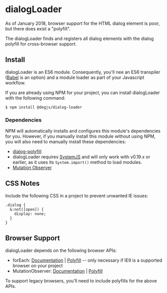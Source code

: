 # dialogLoader
As of January 2018, browser support for the HTML dialog element is poor, but there does exist a "polyfill".

The dialogLoader finds and registers all dialog elements with the dialog polyfill for cross-browser support.

## Install
dialogLoader is an ES6 module. Consequently, you'll nee an ES6 transpiler ([Babel](https://babeljs.io) is an option) and a module loader as part of your Javascript workflow.

If you are already using NPM for your project, you can install dialogLoader with the following command:

```
$ npm install @degjs/dialog-loader
```

### Dependencies
NPM will automatically installs and configures this module's dependencies for you. However, if you manually install this module without using NPM, you will also need to manually install these dependencies:

* [dialog-polyfill](https://github.com/GoogleChrome/dialog-polyfill)
* dialogLoader requires [SystemJS](https://github.com/systemjs/systemjs) and will only work with v0.19.x or earlier, as it uses its `System.import()` method to load modules.
* [Mutation Observer](https://developer.mozilla.org/en-US/docs/Web/API/MutationObserver)

## CSS Notes
Include the following CSS in a project to prevent unwanted IE issues:
```
.dialog {
  &:not([open]) {
    display: none;
  }
}
```

## Browser Support
dialogLoader depends on the following browser APIs:

+ forEach: [Documentation](https://developer.mozilla.org/en-US/docs/Web/JavaScript/Reference/Global_Objects/Array/forEach) | [Polyfill](https://developer.mozilla.org/en-US/docs/Web/JavaScript/Reference/Global_Objects/Array/forEach#Polyfill) -- only necessary if IE9 is a supported browser on your project
+ MutationObserver: [Documentation](https://developer.mozilla.org/en-US/docs/Web/API/MutationObserver) | [Polyfill](https://github.com/megawac/MutationObserver.js)

To support legacy browsers, you'll need to include polyfills for the above APIs.
